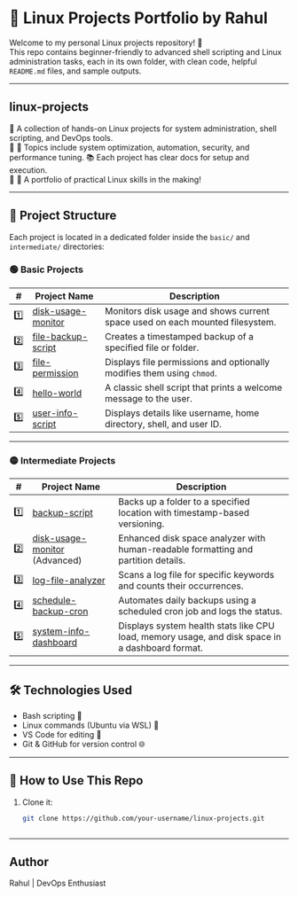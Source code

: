 # 🐧 Linux Projects Portfolio by Rahul

Welcome to my personal Linux projects repository! 🚀  
This repo contains beginner-friendly to advanced shell scripting and Linux administration tasks, each in its own folder, with clean code, helpful `README.md` files, and sample outputs.

---

## linux-projects

📂 A collection of hands-on Linux projects for system administration, shell scripting, and DevOps tools.  
🐧 🔧 Topics include system optimization, automation, security, and performance tuning.  📚 Each project has clear docs for setup and execution.  
🚀 💼 A portfolio of practical Linux skills in the making!

---

## 📁 Project Structure

Each project is located in a dedicated folder inside the `basic/` and `intermediate/` directories:

### 🟢 **Basic Projects**

| # | Project Name               | Description |
|---|----------------------------|-------------|
| 1️⃣ | [disk-usage-monitor](basic/disk-usage-monitor)     | Monitors disk usage and shows current space used on each mounted filesystem. |
| 2️⃣ | [file-backup-script](basic/file-backup-script)     | Creates a timestamped backup of a specified file or folder. |
| 3️⃣ | [file-permission](basic/file-permission)           | Displays file permissions and optionally modifies them using `chmod`. |
| 4️⃣ | [hello-world](basic/hello-world)                   | A classic shell script that prints a welcome message to the user. |
| 5️⃣ | [user-info-script](basic/user-info-script)         | Displays details like username, home directory, shell, and user ID. |

---

### 🟡 **Intermediate Projects**

| # | Project Name               | Description |
|---|----------------------------|-------------|
| 1️⃣ | [backup-script](intermediate/backup-script)         | Backs up a folder to a specified location with timestamp-based versioning. |
| 2️⃣ | [disk-usage-monitor](intermediate/disk-usage-monitor) (Advanced) | Enhanced disk space analyzer with human-readable formatting and partition details. |
| 3️⃣ | [log-file-analyzer](intermediate/log-file-analyzer)  | Scans a log file for specific keywords and counts their occurrences. |
| 4️⃣ | [schedule-backup-cron](intermediate/schedule-backup-cron) | Automates daily backups using a scheduled cron job and logs the status. |
| 5️⃣ | [system-info-dashboard](intermediate/system-info-dashboard) | Displays system health stats like CPU load, memory usage, and disk space in a dashboard format. |

---

## 🛠️ Technologies Used

- Bash scripting 🐚
- Linux commands (Ubuntu via WSL) 🐧
- VS Code for editing 🧠
- Git & GitHub for version control 🌐

---

## 📌 How to Use This Repo

1. Clone it:
   ```bash
   git clone https://github.com/your-username/linux-projects.git



---

## Author

Rahul | DevOps Enthusiast
